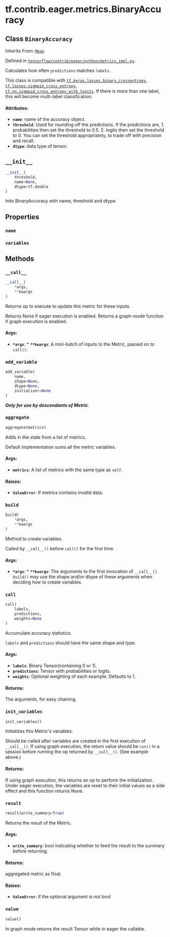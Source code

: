 <div itemscope itemtype="http://developers.google.com/ReferenceObject">
<meta itemprop="name" content="tf.contrib.eager.metrics.BinaryAccuracy" />
<meta itemprop="path" content="Stable" />
<meta itemprop="property" content="name"/>
<meta itemprop="property" content="variables"/>
<meta itemprop="property" content="__call__"/>
<meta itemprop="property" content="__init__"/>
<meta itemprop="property" content="add_variable"/>
<meta itemprop="property" content="aggregate"/>
<meta itemprop="property" content="build"/>
<meta itemprop="property" content="call"/>
<meta itemprop="property" content="init_variables"/>
<meta itemprop="property" content="result"/>
<meta itemprop="property" content="value"/>
</div>

# tf.contrib.eager.metrics.BinaryAccuracy

## Class `BinaryAccuracy`

Inherits From: [`Mean`](../../../../tf/contrib/eager/metrics/Mean.md)



Defined in [`tensorflow/contrib/eager/python/metrics_impl.py`](/code/stable/tensorflow/contrib/eager/python/metrics_impl.py).

Calculates how often `predictions` matches `labels`.

This class is compatible with <a href="../../../../tf/keras/metrics/binary_crossentropy.md"><code>tf.keras.losses.binary_crossentropy</code></a>,
<a href="../../../../tf/losses/sigmoid_cross_entropy.md"><code>tf.losses.sigmoid_cross_entropy</code></a>,
<a href="../../../../tf/nn/sigmoid_cross_entropy_with_logits.md"><code>tf.nn.sigmoid_cross_entropy_with_logits</code></a>.
If there is more than one label, this will become multi-label classification.

#### Attributes:

* <b>`name`</b>: name of the accuracy object.
* <b>`threshold`</b>: Used for rounding off the predictions.
             If the predictions are,
              1. probabilities then set the threshold to 0.5.
              2. logits then set the threshold to 0.
            You can set the threshold appropriately,
            to trade off with precision and recall.
* <b>`dtype`</b>: data type of tensor.

<h2 id="__init__"><code>__init__</code></h2>

``` python
__init__(
    threshold,
    name=None,
    dtype=tf.double
)
```

Inits BinaryAccuracy with name, threshold and dtype.



## Properties

<h3 id="name"><code>name</code></h3>



<h3 id="variables"><code>variables</code></h3>





## Methods

<h3 id="__call__"><code>__call__</code></h3>

``` python
__call__(
    *args,
    **kwargs
)
```

Returns op to execute to update this metric for these inputs.

Returns None if eager execution is enabled.
Returns a graph-mode function if graph execution is enabled.

#### Args:

* <b>`*args`</b>: * <b>`**kwargs`</b>: A mini-batch of inputs to the Metric, passed on to `call()`.

<h3 id="add_variable"><code>add_variable</code></h3>

``` python
add_variable(
    name,
    shape=None,
    dtype=None,
    initializer=None
)
```

***Only for use by descendants of Metric***.

<h3 id="aggregate"><code>aggregate</code></h3>

``` python
aggregate(metrics)
```

Adds in the state from a list of metrics.

Default implementation sums all the metric variables.

#### Args:

* <b>`metrics`</b>: A list of metrics with the same type as `self`.


#### Raises:

* <b>`ValueError`</b>: If metrics contains invalid data.

<h3 id="build"><code>build</code></h3>

``` python
build(
    *args,
    **kwargs
)
```

Method to create variables.

Called by `__call__()` before `call()` for the first time.

#### Args:

* <b>`*args`</b>: * <b>`**kwargs`</b>: The arguments to the first invocation of `__call__()`.
   `build()` may use the shape and/or dtype of these arguments
   when deciding how to create variables.

<h3 id="call"><code>call</code></h3>

``` python
call(
    labels,
    predictions,
    weights=None
)
```

Accumulate accuracy statistics.

`labels` and `predictions` should have the same shape and type.

#### Args:

* <b>`labels`</b>: Binary Tensor(containing 0 or 1).
* <b>`predictions`</b>: Tensor with probabilities or logits.
* <b>`weights`</b>: Optional weighting of each example. Defaults to 1.


#### Returns:

The arguments, for easy chaining.

<h3 id="init_variables"><code>init_variables</code></h3>

``` python
init_variables()
```

Initializes this Metric's variables.

Should be called after variables are created in the first execution
of `__call__()`. If using graph execution, the return value should be
`run()` in a session before running the op returned by `__call__()`.
(See example above.)

#### Returns:

If using graph execution, this returns an op to perform the
initialization. Under eager execution, the variables are reset to their
initial values as a side effect and this function returns None.

<h3 id="result"><code>result</code></h3>

``` python
result(write_summary=True)
```

Returns the result of the Metric.

#### Args:

* <b>`write_summary`</b>: bool indicating whether to feed the result to the summary
    before returning.

#### Returns:

aggregated metric as float.

#### Raises:

* <b>`ValueError`</b>: if the optional argument is not bool

<h3 id="value"><code>value</code></h3>

``` python
value()
```

In graph mode returns the result Tensor while in eager the callable.



